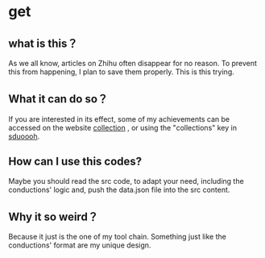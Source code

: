 # get

## what is this？

 As we all know, articles on Zhihu often disappear for no reason. To prevent this from happening, I plan to save them properly.
 This is this trying.

 ## What it can do so？
 
 If you are interested in its effect, some of my achievements can be accessed on the website [collection](https://www.sduoooh.me/postman) ,
 or using the "collections" key in [sduoooh](https://www.sduoooh.me).

## How can I use this codes?

Maybe you should read the src code, to adapt your need, including the conductions' logic and,
push the data.json file into the src content.

## Why it so weird？

Because it just is the one of my tool chain. Something just like the conductions' format are my unique design.
